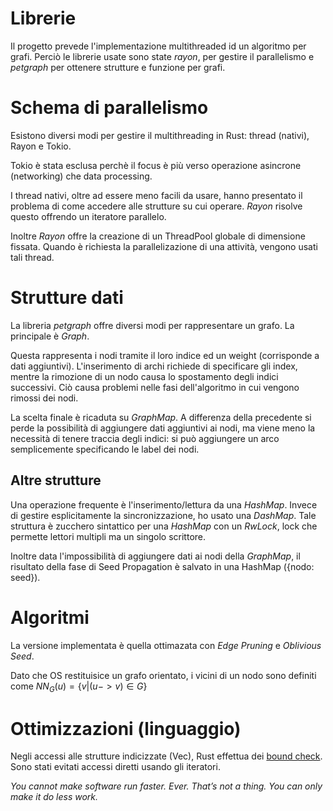 # Librerie
Il progetto prevede l'implementazione multithreaded id un algoritmo per grafi. 
Perciò le librerie usate sono state *rayon*, per gestire il parallelismo e *petgraph* per ottenere strutture e funzione per grafi.

# Schema di parallelismo
Esistono diversi modi per gestire il multithreading in Rust: thread (nativi), Rayon e Tokio.

Tokio è stata esclusa perchè il focus è più verso operazione asincrone (networking) che data processing.

I thread nativi, oltre ad essere meno facili da usare, hanno presentato il problema di come accedere alle strutture su cui operare. 
*Rayon* risolve questo offrendo un iteratore parallelo.


Inoltre *Rayon* offre la creazione di un ThreadPool globale di dimensione fissata. Quando è richiesta la parallelizazione di una attività, vengono usati tali thread.


# Strutture dati
La libreria *petgraph* offre diversi modi per rappresentare un grafo. La principale è *Graph*. 

Questa rappresenta i nodi tramite il loro indice ed un weight (corrisponde a dati aggiuntivi). L'inserimento di archi richiede di specificare gli index, mentre la rimozione di un nodo causa lo spostamento degli indici successivi. Ciò causa problemi nelle fasi dell'algoritmo in cui vengono rimossi dei nodi.

La scelta finale è ricaduta su *GraphMap*. A differenza della precedente si perde la possibilità di aggiungere dati aggiuntivi ai nodi, ma viene meno la necessità di tenere traccia degli indici: si può aggiungere un arco semplicemente specificando le label dei nodi. 




## Altre strutture
Una operazione frequente è l'inserimento/lettura da una *HashMap*. Invece di gestire esplicitamente la sincronizzazione, ho usato una *DashMap*. Tale struttura è zucchero sintattico per una *HashMap* con un *RwLock*, lock che permette lettori multipli ma un singolo scrittore.

Inoltre data l'impossibilità di aggiungere dati ai nodi della *GraphMap*, il risultato della fase di Seed Propagation è salvato in una HashMap ({nodo: seed}).


# Algoritmi
La versione implementata è quella ottimazata con *Edge Pruning* e *Oblivious Seed*.


Dato che OS restituisice un grafo orientato, i vicini di un nodo sono definiti come $NN_{G}(u) = \{v \vert (u -> v) \in G\}$


# Ottimizzazioni (linguaggio)
Negli accessi alle strutture indicizzate (Vec), Rust effettua dei [bound check](https://nnethercote.github.io/perf-book/bounds-checks.html). Sono stati evitati accessi diretti usando gli iteratori.










*You cannot make software run faster. Ever. That’s not a thing. You can only make it do less work.*